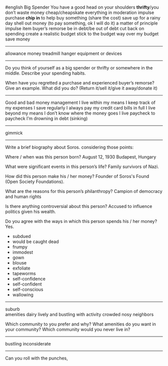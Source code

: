 #english
Big Spender
You have a good head on your shoulders
**thrifty**/you don’t waste money
cheap/cheapskate
everything in moderation
impulse purchase
**chip in** to help buy something (share the cost)
save up for a rainy day
shell out money (to pay something, ok I will do it)
a matter of principle
impulse item
buyer’s remorse
be in debt/be out of debt
cut back on spending
create  a realistic budget
stick to the budget
way over my budget
save money

----

allowance money
treadmill
hanger
equipment or devices

----------
Do you think of yourself as a big spender or thrifty or somewhere in the middle. Describe your spending habits.


When have you regretted a purchase and experienced buyer’s remorse? Give an example. What did you do? (Return it/sell it/give it away/donate it)

----
Good and bad money management
I live within my means
I keep track of my expenses
I save regularly
I always pay my credit card bills in full
I live beyond my means
I don’t know where the money goes
I live paycheck to paycheck
I’m drowning in debt (sinking)

---

gimmick

-----
Write a brief biography about Soros. considering those points: 

Where / when was this person born?  August 12, 1930 Budapest, Hungary 

What were significant events in this person’s life? Family survivors of Nazi.

How did this person make his / her money? Founder of Soros's Found (Open Society Foundations). 



What are the reasons for this person’s philanthropy? Campion of democracy and human rights

Is there anything controversial about this person?  Accused to influence politics given his wealth. 

Do you agree with the ways in which this person spends his / her money? Yes. 

- subdued
- would be caught dead
- frumpy
- immodest
- gown
- blouse
- exfoliate
- tapeworms
- self-confidence
- self-confident
- self-conscious
- wallowing
----
suburb  
amenities
dairy
lively and bustling with activity
crowded
nosy neighbors


Which community to you prefer and why?
What amenities do you want in your community?
Which community would you never live in?

----
bustling
inconsiderate

----
Can you roll with the punches, 